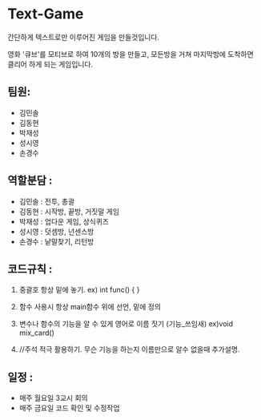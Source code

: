 # Text-Game

간단하게 텍스트로만 이루어진 게임을 만들것입니다.

영화 '큐브'를 모티브로 하여 10개의 방을 만들고, 모든방을 거쳐 마지막방에 도착하면 클리어 하게 되는 게임입니다.

## 팀원: 
 * 김민솔
 * 김동현
 * 박재성
 * 성시영
 * 손경수

## 역할분담 :
 * 김민솔 : 전투, 총괄
 * 김동현 : 시작방, 끝방, 거짓말 게임
 * 박재성 : 업다운 게임, 상식퀴즈
 * 성시영 : 덧셈방, 넌센스방
 * 손경수 : 낱말찾기, 리턴방
 
 ## 코드규칙 :
 1. 중괄호 항상 밑에 놓기.
  ex) int func()
      {
      }
      
 2. 함수 사용시 항상 main함수 위에 선언, 밑에 정의
 
 3. 변수나 함수의 기능을 알 수 있게 영어로 이름 짓기 (기능_쓰임새)
  ex)void mix_card()
  
 4. //주석 적극 활용하기. 무슨 기능을 하는지 이름만으로 알수 없을때 추가설명.
 
 ## 일정 :
 * 매주 월요일 3교시 회의
 * 매주 금요일 코드 확인 및 수정작업
